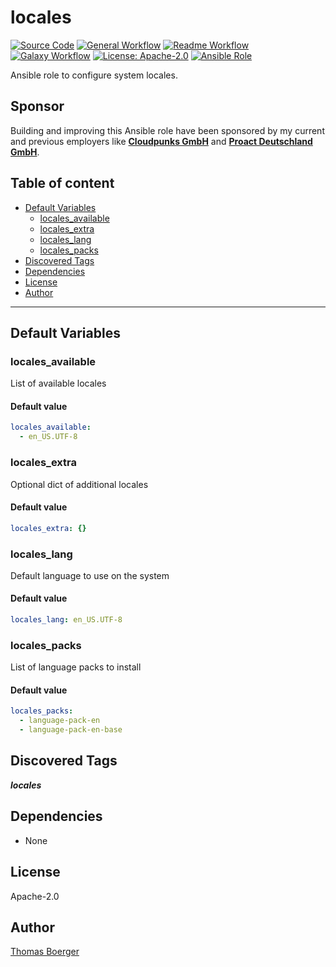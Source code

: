 # locales

[![Source Code](https://img.shields.io/badge/github-source%20code-blue?logo=github&amp;logoColor=white)](https://github.com/rolehippie/locales)
[![General Workflow](https://github.com/rolehippie/locales/actions/workflows/general.yml/badge.svg)](https://github.com/rolehippie/locales/actions/workflows/general.yml)
[![Readme Workflow](https://github.com/rolehippie/locales/actions/workflows/readme.yml/badge.svg)](https://github.com/rolehippie/locales/actions/workflows/readme.yml)
[![Galaxy Workflow](https://github.com/rolehippie/locales/actions/workflows/galaxy.yml/badge.svg)](https://github.com/rolehippie/locales/actions/workflows/galaxy.yml)
[![License: Apache-2.0](https://img.shields.io/github/license/rolehippie/locales)](https://github.com/rolehippie/locales/blob/master/LICENSE)
[![Ansible Role](https://img.shields.io/ansible/role/51429)](https://galaxy.ansible.com/rolehippie/locales)

Ansible role to configure system locales.

## Sponsor

Building and improving this Ansible role have been sponsored by my current and previous employers like **[Cloudpunks GmbH](https://cloudpunks.de)** and **[Proact Deutschland GmbH](https://www.proact.eu)**.

## Table of content

- [Default Variables](#default-variables)
  - [locales_available](#locales_available)
  - [locales_extra](#locales_extra)
  - [locales_lang](#locales_lang)
  - [locales_packs](#locales_packs)
- [Discovered Tags](#discovered-tags)
- [Dependencies](#dependencies)
- [License](#license)
- [Author](#author)

---

## Default Variables

### locales_available

List of available locales

#### Default value

```YAML
locales_available:
  - en_US.UTF-8
```

### locales_extra

Optional dict of additional locales

#### Default value

```YAML
locales_extra: {}
```

### locales_lang

Default language to use on the system

#### Default value

```YAML
locales_lang: en_US.UTF-8
```

### locales_packs

List of language packs to install

#### Default value

```YAML
locales_packs:
  - language-pack-en
  - language-pack-en-base
```

## Discovered Tags

**_locales_**


## Dependencies

- None

## License

Apache-2.0

## Author

[Thomas Boerger](https://github.com/tboerger)
